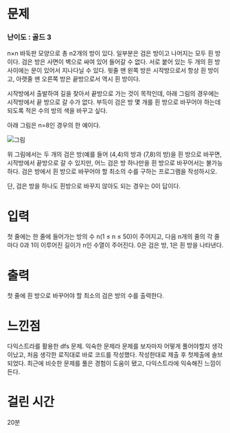 # 문제

### 난이도 : 골드 3

n×n 바둑판 모양으로 총 n2개의 방이 있다. 일부분은 검은 방이고 나머지는 모두 흰 방이다. 검은 방은 사면이 벽으로 싸여 있어 들어갈 수 없다. 서로 붙어 있는 두 개의 흰 방 사이에는 문이 있어서 지나다닐 수 있다. 윗줄 맨 왼쪽 방은 시작방으로서 항상 흰 방이고, 아랫줄 맨 오른쪽 방은 끝방으로서 역시 흰 방이다.

시작방에서 출발하여 길을 찾아서 끝방으로 가는 것이 목적인데, 아래 그림의 경우에는 시작방에서 끝 방으로 갈 수가 없다. 부득이 검은 방 몇 개를 흰 방으로 바꾸어야 하는데 되도록 적은 수의 방의 색을 바꾸고 싶다.

아래 그림은 n=8인 경우의 한 예이다.

![그림](https://www.acmicpc.net/upload/images/ITVH9w1Gf6eCRdThfkegBUSOKd.png)

위 그림에서는 두 개의 검은 방(예를 들어 (4,4)의 방과 (7,8)의 방)을 흰 방으로 바꾸면, 시작방에서 끝방으로 갈 수 있지만, 어느 검은 방 하나만을 흰 방으로 바꾸어서는 불가능하다. 검은 방에서 흰 방으로 바꾸어야 할 최소의 수를 구하는 프로그램을 작성하시오.

단, 검은 방을 하나도 흰방으로 바꾸지 않아도 되는 경우는 0이 답이다.

# 입력

첫 줄에는 한 줄에 들어가는 방의 수 n(1 ≤ n ≤ 50)이 주어지고, 다음 n개의 줄의 각 줄마다 0과 1이 이루어진 길이가 n인 수열이 주어진다. 0은 검은 방, 1은 흰 방을 나타낸다.

# 출력

첫 줄에 흰 방으로 바꾸어야 할 최소의 검은 방의 수를 출력한다.

# 느낀점

다익스트라를 활용한 dfs 문제. 익숙한 문제라 문제를 보자마자 어떻게 풀어야할지 생각이났고, 처음 생각한 로직대로 바로 코드를 작성했다. 작성한대로 제출 후 첫제출에 솔브되었다. 최근에 비슷한 문제를 풀은 경험이 도움이 됐고, 다익스트라에 익숙해진 느낌이 든다.

# 걸린 시간

20분
